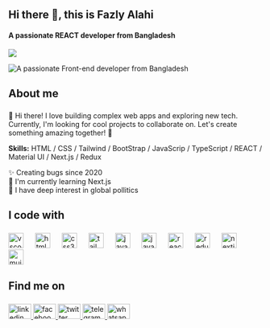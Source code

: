 
## Hi there 👋, this is Fazly  Alahi
#### A passionate REACT developer from Bangladesh
![](https://komarev.com/ghpvc/?username=fazlyalahiru&color=f878cd)

![A passionate Front-end developer from Bangladesh](https://i.ibb.co/xjy3qxP/Welcome-to-Fazly-Alahi-s-Git-Hub-profile-2.png)

###

<h2 align="left">About me</h2>

###
👋 Hi there! I love building complex web apps and exploring new tech. Currently, I'm looking for cool projects to collaborate on. Let's create something amazing together! 🚀

<b>Skills:</b> HTML / CSS / Tailwind / BootStrap / JavaScrip / TypeScript / REACT / Material UI / Next.js / Redux

<p align="left">✨ Creating bugs since 2020<br>🌱 I'm currently learning Next.js<br>🎲 I have deep interest in global pollitics</p>


###

<h2 align="left">I code with</h2>

###

<div align="left">
  <img src="https://skillicons.dev/icons?i=vscode" height="30" alt="vscode logo"  />
  <img width="15" />
  <img src="https://skillicons.dev/icons?i=html" height="30" alt="html5 logo"  />
  <img width="15" />
  <img src="https://skillicons.dev/icons?i=css" height="30" alt="css3 logo"  />
  <img width="15" />
  <img src="https://skillicons.dev/icons?i=tailwind" height="30" alt="tailwindcss logo"  />
  <img width="15" />
  <img src="https://skillicons.dev/icons?i=js" height="30" alt="javascript logo"  />
  <img width="15" />
  <img src="https://skillicons.dev/icons?i=ts" height="30" alt="javascript logo"  />
  <img width="15" />
  <img src="https://skillicons.dev/icons?i=react" height="30" alt="react logo"  />
  <img width="15" />
  <img src="https://skillicons.dev/icons?i=redux" height="30" alt="redux logo"  />
  <img width="15" />
  <img src="https://skillicons.dev/icons?i=nextjs" height="30" alt="nextjs logo"  />
  <img width="15" />
  <img src="https://skillicons.dev/icons?i=mui" height="30" alt="mui logo"  /> 



###

<h2 align="left">Find me on </h2>

###

<div align="left">
  <a href="https://www.linkedin.com/in/fazlyalahiru/" target="_blank">
    <img src="https://raw.githubusercontent.com/maurodesouza/profile-readme-generator/master/src/assets/icons/social/linkedin/default.svg" width="45" height="30" alt="linkedin logo" style="border: none;" />
  </a>
  <a href="https://www.facebook.com/fazlyalahiru/" target="_blank">
    <img src="https://raw.githubusercontent.com/maurodesouza/profile-readme-generator/master/src/assets/icons/social/facebook/default.svg" width="45" height="30" alt="facebook logo" style="border: none;" />
  </a>
  <a href="https://twitter.com/fazlyalahiru" target="_blank">
    <img src="https://raw.githubusercontent.com/maurodesouza/profile-readme-generator/master/src/assets/icons/social/twitter/default.svg" width="45" height="30" alt="twitter logo" style="border: none;" />
  </a>
  <a href="https://t.me/fazlyalahiru" target="_blank">
    <img src="https://raw.githubusercontent.com/maurodesouza/profile-readme-generator/master/src/assets/icons/social/telegram/default.svg" width="45" height="30" alt="telegram logo" style="border: none;" />
  </a>
  <a href="https://wa.me/8801303359120?text=Hey, Fazly Alahi this side. Want to talk to me? Please don't hesitate to reach me out." target="_blank">
    <img src="https://raw.githubusercontent.com/maurodesouza/profile-readme-generator/master/src/assets/icons/social/whatsapp/default.svg" width="45" height="30" alt="whatsapp logo" style="border: none;" />
  </a>
</div>
